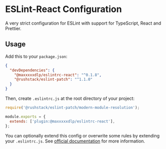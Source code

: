 # ESLint-React Configuration

A very strict configuration for ESLint with support for TypeScript, React and
Prettier.

## Usage

Add this to your `package.json`:

```json
{
  "devDependencies": {
    "@maxxxxxdlp/eslintrc-react": "^0.1.8",
    "@rushstack/eslint-patch": "^1.1.0"
  }
}
```

Then, create `.eslintrc.js` at the root directory of your project:

```js
require('@rushstack/eslint-patch/modern-module-resolution');

module.exports = {
  extends: ['plugin:@maxxxxxdlp/eslintrc-react'],
};
```

You can optionally extend this config or overwrite some rules by extending your
`.eslintrc.js`. See
[official documentation](https://eslint.org/docs/user-guide/configuring/) for
more information.
